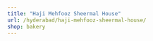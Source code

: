 ```yaml
---
title: "Haji Mehfooz Sheermal House"
url: /hyderabad/haji-mehfooz-sheermal-house/
shop: bakery
---
```

